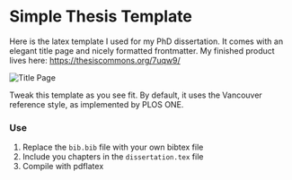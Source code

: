 # Simple Thesis Template

Here is the latex template I used for my PhD dissertation. It comes with an elegant title page and nicely formatted frontmatter.  My finished product lives here: https://thesiscommons.org/7uqw9/

![Title Page](https://economicsfromthetopdown.files.wordpress.com/2020/07/titlepage.png)

Tweak this template as you see fit. By default, it uses the Vancouver reference style, as implemented by PLOS ONE.



### Use

1. Replace the `bib.bib` file with your own bibtex file
2. Include you chapters in the `dissertation.tex` file
3. Compile with pdflatex

